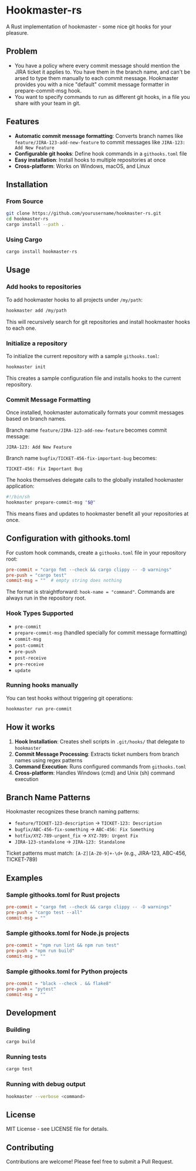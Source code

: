# Hookmaster-rs

A Rust implementation of hookmaster - some nice git hooks for your pleasure.

## Problem

* You have a policy where every commit message should mention the JIRA ticket it applies to. You have them in the branch name, and can't be arsed to type them manually to each commit message. Hookmaster provides you with a nice "default" commit message formatter in prepare-commit-msg hook.
* You want to specify commands to run as different git hooks, in a file you share with your team in git.

## Features

- **Automatic commit message formatting**: Converts branch names like `feature/JIRA-123-add-new-feature` to commit messages like `JIRA-123: Add New Feature`
- **Configurable git hooks**: Define hook commands in a `githooks.toml` file
- **Easy installation**: Install hooks to multiple repositories at once
- **Cross-platform**: Works on Windows, macOS, and Linux

## Installation

### From Source

```bash
git clone https://github.com/yourusername/hookmaster-rs.git
cd hookmaster-rs
cargo install --path .
```

### Using Cargo

```bash
cargo install hookmaster-rs
```

## Usage

### Add hooks to repositories

To add hookmaster hooks to all projects under `/my/path`:

```bash
hookmaster add /my/path
```

This will recursively search for git repositories and install hookmaster hooks to each one.

### Initialize a repository

To initialize the current repository with a sample `githooks.toml`:

```bash
hookmaster init
```

This creates a sample configuration file and installs hooks to the current repository.

### Commit Message Formatting

Once installed, hookmaster automatically formats your commit messages based on branch names.

Branch name `feature/JIRA-123-add-new-feature` becomes commit message:
```
JIRA-123: Add New Feature
```

Branch name `bugfix/TICKET-456-fix-important-bug` becomes:
```
TICKET-456: Fix Important Bug
```

The hooks themselves delegate calls to the globally installed hookmaster application:

```bash
#!/bin/sh
hookmaster prepare-commit-msg "$@"
```

This means fixes and updates to hookmaster benefit all your repositories at once.

## Configuration with githooks.toml

For custom hook commands, create a `githooks.toml` file in your repository root:

```toml
pre-commit = "cargo fmt --check && cargo clippy -- -D warnings"
pre-push = "cargo test"
commit-msg = ""  # empty string does nothing
```

The format is straightforward: `hook-name = "command"`. Commands are always run in the repository root.

### Hook Types Supported

- `pre-commit`
- `prepare-commit-msg` (handled specially for commit message formatting)
- `commit-msg`
- `post-commit`
- `pre-push`
- `post-receive`
- `pre-receive`
- `update`

### Running hooks manually

You can test hooks without triggering git operations:

```bash
hookmaster run pre-commit
```

## How it works

1. **Hook Installation**: Creates shell scripts in `.git/hooks/` that delegate to `hookmaster`
2. **Commit Message Processing**: Extracts ticket numbers from branch names using regex patterns
3. **Command Execution**: Runs configured commands from `githooks.toml`
4. **Cross-platform**: Handles Windows (cmd) and Unix (sh) command execution

## Branch Name Patterns

Hookmaster recognizes these branch naming patterns:

- `feature/TICKET-123-description` → `TICKET-123: Description`
- `bugfix/ABC-456-fix-something` → `ABC-456: Fix Something`  
- `hotfix/XYZ-789-urgent_fix` → `XYZ-789: Urgent Fix`
- `JIRA-123-standalone` → `JIRA-123: Standalone`

Ticket patterns must match: `[A-Z][A-Z0-9]+-\d+` (e.g., JIRA-123, ABC-456, TICKET-789)

## Examples

### Sample githooks.toml for Rust projects

```toml
pre-commit = "cargo fmt --check && cargo clippy -- -D warnings"
pre-push = "cargo test --all"
commit-msg = ""
```

### Sample githooks.toml for Node.js projects

```toml
pre-commit = "npm run lint && npm run test"
pre-push = "npm run build"
commit-msg = ""
```

### Sample githooks.toml for Python projects

```toml
pre-commit = "black --check . && flake8"
pre-push = "pytest"
commit-msg = ""
```

## Development

### Building

```bash
cargo build
```

### Running tests

```bash
cargo test
```

### Running with debug output

```bash
hookmaster --verbose <command>
```

## License

MIT License - see LICENSE file for details.

## Contributing

Contributions are welcome! Please feel free to submit a Pull Request. 